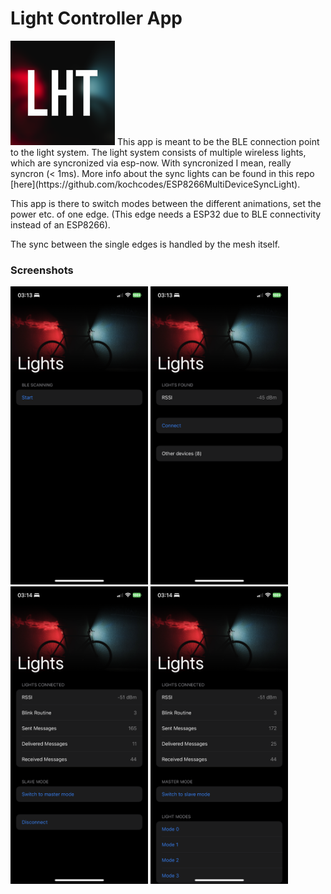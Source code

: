 # Light Controller App
<img src="https://github.com/kochcodes/Lights_ios/blob/main/Lights/Assets.xcassets/AppIcon.appiconset/icon-83.5@2x.png?raw=true"/>
This app is meant to be the BLE connection point to the light system.
The light system consists of multiple wireless lights, which are syncronized via esp-now. With syncronized I mean, really syncron (< 1ms).
More info about the sync lights can be found in this repo [here](https://github.com/kochcodes/ESP8266MultiDeviceSyncLight).

This app is there to switch modes between the different animations, set the power etc. of one edge. (This edge needs a ESP32 due to BLE connectivity instead of an ESP8266).

The sync between the single edges is handled by the mesh itself.

### Screenshots

<img src="https://github.com/kochcodes/Lights_ios/blob/main/docs/IMG_3587.PNG?raw=true" width="220" /> <img src="https://github.com/kochcodes/Lights_ios/blob/main/docs/IMG_3588.PNG?raw=true" width="220" /> <img src="https://github.com/kochcodes/Lights_ios/blob/main/docs/IMG_3589.PNG?raw=true" width="220" /> <img src="https://github.com/kochcodes/Lights_ios/blob/main/docs/IMG_3590.PNG?raw=true" width="220" /> 

